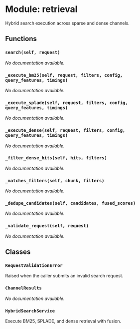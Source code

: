 # Module: retrieval

Hybrid search execution across sparse and dense channels.

## Functions

### `search(self, request)`

*No documentation available.*

### `_execute_bm25(self, request, filters, config, query_features, timings)`

*No documentation available.*

### `_execute_splade(self, request, filters, config, query_features, timings)`

*No documentation available.*

### `_execute_dense(self, request, filters, config, query_features, timings)`

*No documentation available.*

### `_filter_dense_hits(self, hits, filters)`

*No documentation available.*

### `_matches_filters(self, chunk, filters)`

*No documentation available.*

### `_dedupe_candidates(self, candidates, fused_scores)`

*No documentation available.*

### `_validate_request(self, request)`

*No documentation available.*

## Classes

### `RequestValidationError`

Raised when the caller submits an invalid search request.

### `ChannelResults`

*No documentation available.*

### `HybridSearchService`

Execute BM25, SPLADE, and dense retrieval with fusion.
